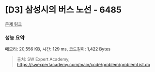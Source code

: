 # [D3] 삼성시의 버스 노선 - 6485 

[문제 링크](https://swexpertacademy.com/main/code/problem/problemDetail.do?contestProbId=AWczm7QaACgDFAWn) 

### 성능 요약

메모리: 20,556 KB, 시간: 129 ms, 코드길이: 1,422 Bytes



> 출처: SW Expert Academy, https://swexpertacademy.com/main/code/problem/problemList.do